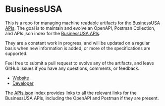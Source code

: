 # BusinessUSAThis is a repo for managing machine readable artifacts for the [BusinessUSA APIs](http://business.usa.gov). The goal is to maintain and evolve an OpenAPI, Postman Collection, and APIs.json index for the [BusinessUSA APIs](http://business.usa.gov).They are a constant work in progress, and will be updated on a regular basis when new information is added, or more of the specifications are supported.Feel free to submit a pull request to evolve any of the artifacts, and leave GitHub issues if you have any questions, comments, or feedback.- [Website](http://business.usa.gov)- [Developer](http://business.usa.gov)The [APIs.json](https://github.com/api-evangelist/businessusa/blob/master/apis.json) index provides links to all the relevant links for the BusinessUSA APIs, including the OpenAPI and Postman if they are present.